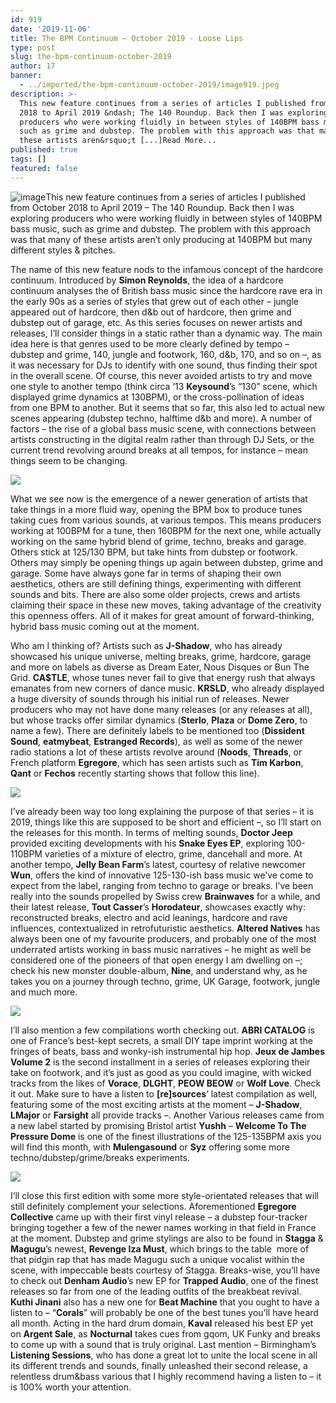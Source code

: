```yaml
---
id: 919
date: '2019-11-06'
title: The BPM Continuum – October 2019 - Loose Lips
type: post
slug: the-bpm-continuum-october-2019
author: 17
banner:
  - ../imported/the-bpm-continuum-october-2019/image919.jpeg
description: >-
  This new feature continues from a series of articles I published from October
  2018 to April 2019 &ndash; The 140 Roundup. Back then I was exploring
  producers who were working fluidly in between styles of 140BPM bass music,
  such as grime and dubstep. The problem with this approach was that many of
  these artists aren&rsquo;t [...]Read More...
published: true
tags: []
featured: false
---
```

![image](../../imported/the-bpm-continuum-october-2019/image919.jpeg)This new feature continues from a series of articles I published from October 2018 to April 2019 – The 140 Roundup. Back then I was exploring producers who were working fluidly in between styles of 140BPM bass music, such as grime and dubstep. The problem with this approach was that many of these artists aren’t only producing at 140BPM but many different styles & pitches. 

The name of this new feature nods to the infamous concept of the hardcore continuum. Introduced by **Simon Reynolds**, the idea of a hardcore continuum analyses the  of British bass music since the hardcore rave era in the early 90s as a series of styles that grew out of each other – jungle appeared out of hardcore, then d&b out of hardcore, then grime and dubstep out of garage, etc. As this series focuses on newer artists and releases, I’ll consider things in a static rather than a dynamic way. The main idea here is that genres used to be more clearly defined by tempo – dubstep and grime, 140, jungle and footwork, 160, d&b, 170, and so on –, as it was necessary for DJs to identify with one sound, thus finding their spot in the overall scene. Of course, this never avoided artists to try and move one style to another tempo (think circa ‘13 **Keysound**’s “130” scene, which displayed grime dynamics at 130BPM), or the cross-pollination of ideas from one BPM to another. But it seems that so far, this also led to actual new scenes appearing (dubstep techno, halftime d&b and more). A number of factors – the rise of a global bass music scene, with connections between artists constructing in the digital realm rather than through DJ Sets, or the current trend revolving around breaks at all tempos, for instance – mean things seem to be changing.

![](/wp-content/uploads/live/img/wysiwyg/5dc195117690d.jpg)

What we see now is the emergence of a newer generation of artists that take things in a more fluid way, opening the BPM box to produce tunes taking cues from various sounds, at various tempos. This means producers working at 100BPM for a tune, then 160BPM for the next one, while actually working on the same hybrid blend of grime, techno, breaks and garage. Others stick at 125/130 BPM, but take hints from dubstep or footwork. Others may simply be opening things up again between dubstep, grime and garage. Some have always gone far in terms of shaping their own aesthetics, others are still defining things, experimenting with different sounds and bits. There are also some older projects, crews and artists claiming their space in these new moves, taking advantage of the creativity this openness offers. All of it makes for great amount of forward-thinking, hybrid bass music coming out at the moment.

Who am I thinking of? Artists such as **J-Shadow**, who has already showcased his unique universe, melting breaks, grime, hardcore, garage and more on labels as diverse as Dream Eater, Nous Disques or Bun The Grid. **CA$TLE**, whose tunes never fail to give that energy rush that always emanates from new corners of dance music. **KRSLD**, who already displayed a huge diversity of sounds through his initial run of releases. Newer producers who may not have done many releases (or any releases at all), but whose tracks offer similar dynamics (**Sterlo**, **Plaza** or **Dome Zero**, to name a few). There are definitely labels to be mentioned too (**Dissident Sound**, **eatmybeat**, **Estranged Records**), as well as some of the newer radio stations a lot of these artists revolve around (**Noods**, **Threads**, or French platform **Egregore**, which has seen artists such as **Tim Karbon**, **Qant** or **Fechos** recently starting shows that follow this line).

![](/wp-content/uploads/live/img/wysiwyg/5dc1951f78a83.jpg)

I’ve already been way too long explaining the purpose of that series – it is 2019, things like this are supposed to be short and efficient –, so I’ll start on the releases for this month. In terms of melting sounds, **Doctor Jeep** provided exciting developments with his **Snake Eyes EP**, exploring 100-110BPM varieties of a mixture of electro, grime, dancehall and more. At another tempo, **Jelly Bean Farm**’s latest, courtesy of relative newcomer **Wun**, offers the kind of innovative 125-130-ish bass music we’ve come to expect from the label, ranging from techno to garage or breaks. I’ve been really into the sounds propelled by Swiss crew **Brainwaves** for a while, and their latest release, **Tout Casser**’s **Horodateur**, showcases exactly why: reconstructed breaks, electro and acid leanings, hardcore and rave influences, contextualized in retrofuturistic aesthetics. **Altered Natives** has always been one of my favourite producers, and probably one of the most underrated artists working in bass music narratives – he might as well be considered one of the pioneers of that open energy I am dwelling on –; check his new monster double-album, **Nine**, and understand why, as he takes you on a journey through techno, grime, UK Garage, footwork, jungle and much more. 

![](/wp-content/uploads/live/img/wysiwyg/5dc19528c1715.jpg)

I’ll also mention a few compilations worth checking out. **ABRI CATALOG** is one of France’s best-kept secrets, a small DIY tape imprint working at the fringes of beats, bass and wonky-ish instrumental hip hop. **Jeux de Jambes Volume 2** is the second installment in a series of releases exploring their take on footwork, and it’s just as good as you could imagine, with wicked tracks from the likes of **Vorace**, **DLGHT**, **PEOW BEOW** or **Wolf Love**. Check it out. Make sure to have a listen to **\[re\]sources**’ latest compilation as well, featuring some of the most exciting artists at the moment – **J-Shadow**, **LMajor** or **Farsight** all provide tracks –. Another Various releases came from a new label started by promising Bristol artist **Yushh** – **Welcome To The Pressure Dome** is one of the finest illustrations of the 125-135BPM axis you will find this month, with **Mulengasound** or **Syz** offering some more techno/dubstep/grime/breaks experiments. 

![](/wp-content/uploads/live/img/wysiwyg/5dc195318e24b.jpg)

I’ll close this first edition with some more style-orientated releases that will still definitely complement your selections. Aforementioned **Egregore Collective** came up with their first vinyl release – a dubstep four-tracker bringing together a few of the newer names working in that field in France at the moment. Dubstep and grime stylings are also to be found in **Stagga** & **Magugu**’s newest, **Revenge Iza Must**, which brings to the table  more of that pidgin rap that has made Magugu such a unique vocalist within the scene, with impeccable beats courtesy of Stagga. Breaks-wise, you’ll have to check out **Denham Audio**’s new EP for **Trapped Audio**, one of the finest releases so far from one of the leading outfits of the breakbeat revival. **Kuthi Jinani** also has a new one for **Beat Machine** that you ought to have a listen to – “**Corals**” will probably be one of the best tunes you’ll have heard all month. Acting in the hard drum domain, **Kaval** released his best EP yet on **Argent Sale**, as **Nocturnal** takes cues from gqom, UK Funky and breaks to come up with a sound that is truly original. Last mention – Birmingham’s **Listening Sessions**, who has done a great lot to unite the local scene in all its different trends and sounds, finally unleashed their second release, a relentless drum&bass various that I highly recommend having a listen to – it is 100% worth your attention.